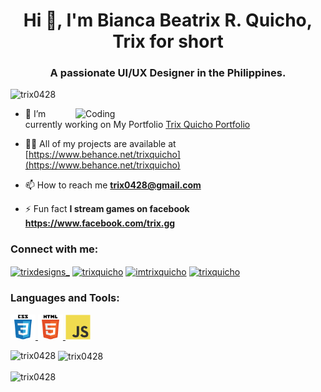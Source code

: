 <h1 align="center">Hi 👋, I'm Bianca Beatrix R. Quicho, Trix for short</h1>
<h3 align="center">A passionate UI/UX Designer in the Philippines.</h3>

<p align="left"> <img src="https://komarev.com/ghpvc/?username=trix0428&label=Profile%20views&color=0e75b6&style=flat" alt="trix0428" /> </p>

<img align="right" alt="Coding" width="400" src="https://tenor.com/view/busy-cute-bear-working-laptop-gif-17802265"/>


- 🔭 I’m currently working on My Portfolio [Trix Quicho Portfolio](https://github.com/trix0428/Trix-Quicho-Portfolio)

- 👨‍💻 All of my projects are available at [https://www.behance.net/trixquicho](https://www.behance.net/trixquicho)

- 📫 How to reach me **trix0428@gmail.com**

- ⚡ Fun fact **I stream games on facebook https://www.facebook.com/trix.gg**

<h3 align="left">Connect with me:</h3>
<p align="left">
<a href="https://twitter.com/trixdesigns_" target="blank"><img align="center" src="https://raw.githubusercontent.com/rahuldkjain/github-profile-readme-generator/master/src/images/icons/Social/twitter.svg" alt="trixdesigns_" height="30" width="40" /></a>
<a href="https://linkedin.com/in/trixquicho" target="blank"><img align="center" src="https://raw.githubusercontent.com/rahuldkjain/github-profile-readme-generator/master/src/images/icons/Social/linked-in-alt.svg" alt="trixquicho" height="30" width="40" /></a>
<a href="https://instagram.com/imtrixquicho" target="blank"><img align="center" src="https://raw.githubusercontent.com/rahuldkjain/github-profile-readme-generator/master/src/images/icons/Social/instagram.svg" alt="imtrixquicho" height="30" width="40" /></a>
<a href="https://www.behance.net/trixquicho" target="blank"><img align="center" src="https://raw.githubusercontent.com/rahuldkjain/github-profile-readme-generator/master/src/images/icons/Social/behance.svg" alt="trixquicho" height="30" width="40" /></a>
</p>

<h3 align="left">Languages and Tools:</h3>
<p align="left"> <a href="https://www.w3schools.com/css/" target="_blank" rel="noreferrer"> <img src="https://raw.githubusercontent.com/devicons/devicon/master/icons/css3/css3-original-wordmark.svg" alt="css3" width="40" height="40"/> </a> <a href="https://www.w3.org/html/" target="_blank" rel="noreferrer"> <img src="https://raw.githubusercontent.com/devicons/devicon/master/icons/html5/html5-original-wordmark.svg" alt="html5" width="40" height="40"/> </a> <a href="https://developer.mozilla.org/en-US/docs/Web/JavaScript" target="_blank" rel="noreferrer"> <img src="https://raw.githubusercontent.com/devicons/devicon/master/icons/javascript/javascript-original.svg" alt="javascript" width="40" height="40"/> </a> </p>

<p><img align="left" src="https://github-readme-stats.vercel.app/api/top-langs?username=trix0428&show_icons=true&locale=en&layout=compact" alt="trix0428" /></p>

<p>&nbsp;<img align="center" src="https://github-readme-stats.vercel.app/api?username=trix0428&show_icons=true&locale=en" alt="trix0428" /></p>

<p><img align="center" src="https://github-readme-streak-stats.herokuapp.com/?user=trix0428&" alt="trix0428" /></p>
